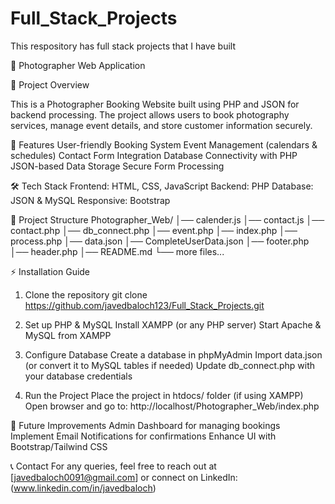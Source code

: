 # Full_Stack_Projects
This respository has full stack projects that I have built

📸 Photographer Web Application

📌 Project Overview

This is a Photographer Booking Website built using PHP and JSON for backend processing. The project allows users to book photography services, manage event details, and store customer information securely.

🚀 Features
User-friendly Booking System
Event Management (calendars & schedules)
Contact Form Integration
Database Connectivity with PHP
JSON-based Data Storage
Secure Form Processing

🛠 Tech Stack
Frontend: HTML, CSS, JavaScript
Backend: PHP
Database: JSON & MySQL
Responsive: Bootstrap

📂 Project Structure
Photographer_Web/
│── calender.js
│── contact.js
│── contact.php
│── db_connect.php
│── event.php
│── index.php
│── process.php
│── data.json
│── CompleteUserData.json
│── footer.php
│── header.php
│── README.md
└── more files...

⚡ Installation Guide

1. Clone the repository
 git clone https://github.com/javedbaloch123/Full_Stack_Projects.git

2. Set up PHP & MySQL
Install XAMPP (or any PHP server)
Start Apache & MySQL from XAMPP

3. Configure Database
Create a database in phpMyAdmin
Import data.json (or convert it to MySQL tables if needed)
Update db_connect.php with your database credentials

4. Run the Project
Place the project in htdocs/ folder (if using XAMPP)
Open browser and go to:
http://localhost/Photographer_Web/index.php

📌 Future Improvements
Admin Dashboard for managing bookings
Implement Email Notifications for confirmations
Enhance UI with Bootstrap/Tailwind CSS

📞 Contact
For any queries, feel free to reach out at [javedbaloch0091@gmail.com] or connect on LinkedIn:(www.linkedin.com/in/javedbaloch)
